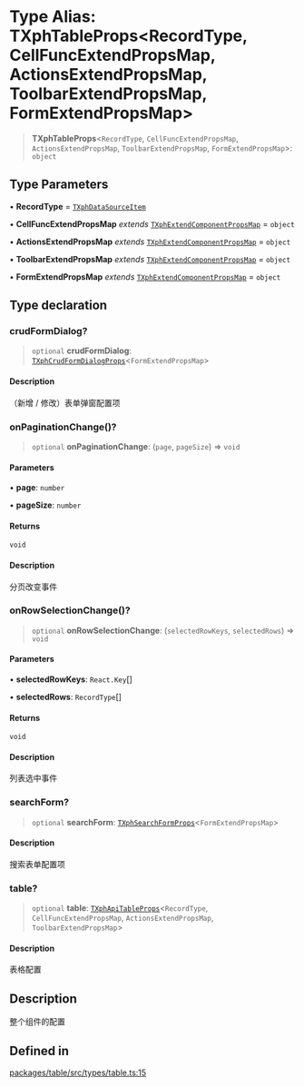 # Type Alias: TXphTableProps\<RecordType, CellFuncExtendPropsMap, ActionsExtendPropsMap, ToolbarExtendPropsMap, FormExtendPropsMap\>

> **TXphTableProps**\<`RecordType`, `CellFuncExtendPropsMap`, `ActionsExtendPropsMap`, `ToolbarExtendPropsMap`, `FormExtendPropsMap`\>: `object`

## Type Parameters

• **RecordType** = [`TXphDataSourceItem`](TXphDataSourceItem.md)

• **CellFuncExtendPropsMap** *extends* [`TXphExtendComponentPropsMap`](TXphExtendComponentPropsMap.md) = `object`

• **ActionsExtendPropsMap** *extends* [`TXphExtendComponentPropsMap`](TXphExtendComponentPropsMap.md) = `object`

• **ToolbarExtendPropsMap** *extends* [`TXphExtendComponentPropsMap`](TXphExtendComponentPropsMap.md) = `object`

• **FormExtendPropsMap** *extends* [`TXphExtendComponentPropsMap`](TXphExtendComponentPropsMap.md) = `object`

## Type declaration

### crudFormDialog?

> `optional` **crudFormDialog**: [`TXphCrudFormDialogProps`](TXphCrudFormDialogProps.md)\<`FormExtendPropsMap`\>

#### Description

（新增 / 修改）表单弹窗配置项

### onPaginationChange()?

> `optional` **onPaginationChange**: (`page`, `pageSize`) => `void`

#### Parameters

• **page**: `number`

• **pageSize**: `number`

#### Returns

`void`

#### Description

分页改变事件

### onRowSelectionChange()?

> `optional` **onRowSelectionChange**: (`selectedRowKeys`, `selectedRows`) => `void`

#### Parameters

• **selectedRowKeys**: `React.Key`[]

• **selectedRows**: `RecordType`[]

#### Returns

`void`

#### Description

列表选中事件

### searchForm?

> `optional` **searchForm**: [`TXphSearchFormProps`](TXphSearchFormProps.md)\<`FormExtendPropsMap`\>

#### Description

搜索表单配置项

### table?

> `optional` **table**: [`TXphApiTableProps`](TXphApiTableProps.md)\<`RecordType`, `CellFuncExtendPropsMap`, `ActionsExtendPropsMap`, `ToolbarExtendPropsMap`\>

#### Description

表格配置

## Description

整个组件的配置

## Defined in

[packages/table/src/types/table.ts:15](https://github.com/XiaoPiHong/xph-crud/blob/1453d1f4b2490c13545a9d7404efaaabc2a2fd0f/packages/table/src/types/table.ts#L15)
